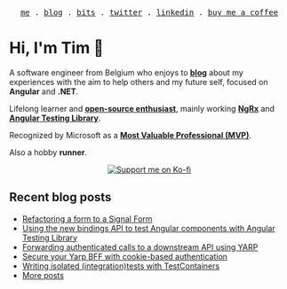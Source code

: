 <p align="center">
<samp>
<a href="https://timdeschryver.dev">me</a> .
<a href="https://timdeschryver.dev/blog">blog</a> .
<a href="https://timdeschryver.dev/bits">bits</a> .
<a href="https://timdeschryver.dev/twitter">twitter</a> .
<a href="https://timdeschryver.dev/linkedin">linkedin</a> .
<a href="https://ko-fi.com/timdeschryver">buy me a coffee</a>
</samp>
</p>

# Hi, I'm Tim 👋

A software engineer from Belgium who enjoys to **[blog](https://timdeschryver.dev/blog)** about
my experiences with the aim to help others and my future self, focused on
**Angular** and **.NET**.

Lifelong learner and **[open-source enthusiast](https://github.com/timdeschryver)**, mainly working **[NgRx](https://ngrx.io/)** and **[Angular Testing Library](https://testing-library.com/docs/angular-testing-library/)**.

Recognized by Microsoft as a **[Most Valuable Professional (MVP)](https://mvp.microsoft.com/en-us/PublicProfile/5004452?fullName=Tim%20Deschryver)**.

Also a hobby **runner**.

<div align="center">
<a href="https://ko-fi.com/timdeschryver">
<img src="https://ko-fi.com/img/githubbutton_sm.svg" alt="Support me on Ko-fi"  />
</a>  
</div>

<!-- prettier-ignore-start -->
<!-- BLOG:START -->

## Recent blog posts

- [Refactoring a form to a Signal Form](https://timdeschryver.dev/blog/refactoring-a-form-to-a-signal-form)
- [Using the new bindings API to test Angular components with Angular Testing Library](https://timdeschryver.dev/blog/using-the-new-bindings-api-to-test-angular-components-with-angular-testing-library)
- [Forwarding authenticated calls to a downstream API using YARP](https://timdeschryver.dev/blog/forwarding-authenticated-calls-to-a-downstream-api-using-yarp)
- [Secure your Yarp BFF with cookie-based authentication](https://timdeschryver.dev/blog/secure-your-yarp-bff-with-cookie-based-authentication)
- [Writing isolated (integration)tests with TestContainers](https://timdeschryver.dev/blog/writing-isolated-integrationtests-with-testcontainers)
- [More posts](https://timdeschryver.dev/blog)

<!-- BLOG:END -->
<!-- prettier-ignore-end -->
